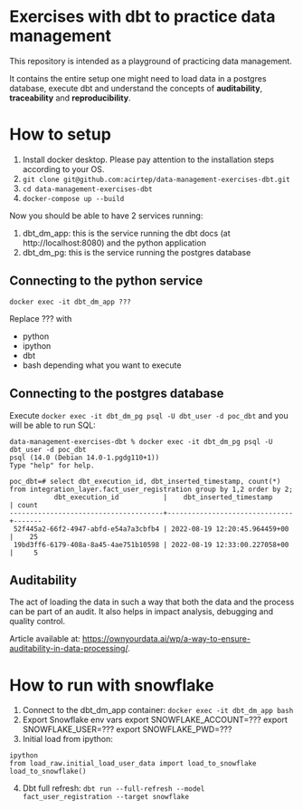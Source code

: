 # Exercises with dbt to practice data management
This repository is intended as a playground of practicing data management.

It contains the entire setup one might need to load data in a postgres database,
execute dbt and understand the concepts of **auditability**, **traceability** and **reproducibility**.

# How to setup

1. Install docker desktop. Please pay attention to the installation steps according to your OS.
2. `git clone git@github.com:acirtep/data-management-exercises-dbt.git`
3. `cd data-management-exercises-dbt`
4. `docker-compose up --build`

Now you should be able to have 2 services running:
1. dbt_dm_app: this is the service running the dbt docs (at http://localhost:8080) and the python application
2. dbt_dm_pg: this is the service running the postgres database

## Connecting to the python service

`docker exec -it dbt_dm_app ???`

Replace ??? with
- python
- ipython
- dbt
- bash
depending what you want to execute

## Connecting to the postgres database

Execute `docker exec -it dbt_dm_pg psql -U dbt_user -d poc_dbt` and you will be able to run SQL:
```
data-management-exercises-dbt % docker exec -it dbt_dm_pg psql -U dbt_user -d poc_dbt
psql (14.0 (Debian 14.0-1.pgdg110+1))
Type "help" for help.

poc_dbt=# select dbt_execution_id, dbt_inserted_timestamp, count(*) from integration_layer.fact_user_registration group by 1,2 order by 2;
           dbt_execution_id           |    dbt_inserted_timestamp     | count 
--------------------------------------+-------------------------------+-------
 52f445a2-66f2-4947-abfd-e54a7a3cbfb4 | 2022-08-19 12:20:45.964459+00 |    25
 19bd3ff6-6179-408a-8a45-4ae751b10598 | 2022-08-19 12:33:00.227058+00 |     5

```

## Auditability

The act of loading the data in such a way that both the data and the process can be part of an audit.
It also helps in impact analysis, debugging and quality control.

Article available at: https://ownyourdata.ai/wp/a-way-to-ensure-auditability-in-data-processing/.

# How to run with snowflake
1. Connect to the dbt_dm_app container: `docker exec -it dbt_dm_app bash`
2. Export Snowflake env vars
export SNOWFLAKE_ACCOUNT=???
export SNOWFLAKE_USER=???
export SNOWFLAKE_PWD=???
3. Initial load from ipython: 
```
ipython
from load_raw.initial_load_user_data import load_to_snowflake
load_to_snowflake()
```
4. Dbt full refresh: `dbt run --full-refresh --model fact_user_registration --target snowflake`

